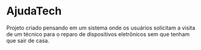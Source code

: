 # AjudaTech
Projeto criado pensando em um sistema onde os usuários solicitam a visita de um técnico para o reparo de dispositivos eletrônicos sem que tenham que sair de casa.
